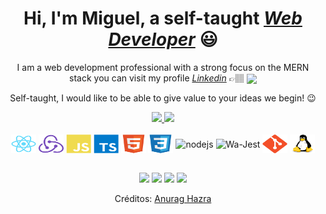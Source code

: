 <div>
  <h1 align="center">Hi, I'm Miguel, a self-taught <a href="https://www.linkedin.com/in/miguel-angel-ochoa-rivera-547750208/"><i>Web Developer</i></a> 😃️</h1>
  <p align="center">I am a web development professional with a strong focus on the MERN stack you can visit my profile</a> <a href=""><i>Linkedin</i></a><span> 👉🏽️</span>
  <a align="rigth"  href="" target="_blank">
    <img width="10%" align="center" valign="middle" src="https://img.shields.io/badge/dev.to-0A0A0A?style=for-the-badge&logo=dev.to&logoColor=white  " target="_blank" />
  </a><br>
  <p align="center">Self-taught, I would like to be able to give value to your ideas we begin! 😉️</h2>
</div>


<!-- <h1 align="center"> 
  Trybe
</h1>

<p align="center"><i>"A Trybe é uma escola do futuro para qualquer pessoa que deseja construir uma carreira de sucesso em tecnologia. Como estudante a pessoa ainda tem a opção de pagar os estudos apenas quando estiver formada e com um bom trabalho."</i></p> -->

<div align="center">
  <a href="https://github.com/miguel8arivera">
    <img height="150em" src="https://github-readme-stats.vercel.app/api?username=miguel8arivera&count_private=true&include_all_commits=true&show_icons=true&theme=dracula&hide_border=false&show_owner=true"/>
    <img height="150em" src="https://github-readme-stats.vercel.app/api/top-langs/?username=miguel8arivera&theme=dracula&hide_border=false&&layout=compact"/>
  </a>
</div>

<div align="center" valign="top"><br>
  <img align="center" alt="React" height="30" width="40" src="https://raw.githubusercontent.com/devicons/devicon/master/icons/react/react-original.svg">
  <img align="center" alt="Redux" height="30" width="40" src="https://raw.githubusercontent.com/devicons/devicon/master/icons/redux/redux-original.svg">
  <img align="center" alt="Js" height="30" width="40" src="https://raw.githubusercontent.com/devicons/devicon/master/icons/javascript/javascript-plain.svg">
  <img align="center" alt="Js" height="30" width="40" src="https://raw.githubusercontent.com/devicons/devicon/master/icons/typescript/typescript-plain.svg">
  <img align="center" alt="HTML" height="30" width="40" src="https://raw.githubusercontent.com/devicons/devicon/master/icons/html5/html5-original.svg">
  <img align="center" alt="CSS" height="30" width="40" src="https://raw.githubusercontent.com/devicons/devicon/master/icons/css3/css3-original.svg">
  <img align="center" alt="nodejs" height="30" width="40" src="https://cdn.worldvectorlogo.com/logos/nodejs-icon.svg">
  <img align="center" alt="Wa-Jest" height="30" width="40" src="https://cdn.jsdelivr.net/gh/devicons/devicon/icons/jest/jest-plain.svg">
  <img align="center" alt="git" height="30" width="40" src="https://raw.githubusercontent.com/devicons/devicon/master/icons/git/git-original.svg">
  
  
  <img align="center" alt="linux" height="30" width="40" src="https://raw.githubusercontent.com/devicons/devicon/master/icons/linux/linux-original.svg">
</div><br>

<div align="center">
  

  <a href="https://twitter.com/Dev28Miguel" target="_blank"><img src="https://img.shields.io/badge/Twitter-1DA1F2?style=for-the-badge&logo=twitter&logoColor=white" target="_blank"></a> 
   <a href="https://www.linkedin.com/in/miguel-angel-ochoa-rivera-547750208/" target="_blank"><img src="https://img.shields.io/badge/-LinkedIn-%230077B5?style=for-the-badge&logo=linkedin&logoColor=white" target="_blank"></a> 
  <a href="mailto:miguel.angel.8a.rivea@gmail.com"><img src="https://img.shields.io/badge/-Gmail-%23333?style=for-the-badge&logo=gmail&logoColor=white" target="_blank"></a>
   <a href="https://www.facebook.com/profile.php?id=100068604824809" target="_blank"><img src="https://img.shields.io/badge/Facebook-1877F2?style=for-the-badge&logo=facebook&logoColor=white" target="_blank"></a>   

</div>
<!-- 
<div align="center"> -->
  
<!--   ![Snake animation](https://github.com/danielbped/danielbped/blob/output/github-contribution-grid-snake.svg) -->
  
<!-- </div> -->

<div align="center">
  <p></p>
  <p>Créditos: <a href="https://github.com/anuraghazra/github-readme-stats">Anurag Hazra</a> </p>
</div>
